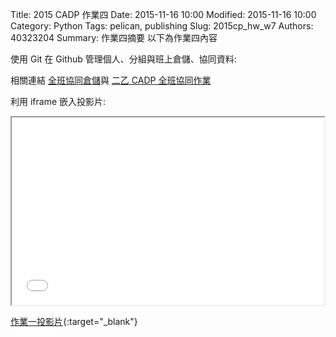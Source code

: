 Title: 2015 CADP 作業四
Date: 2015-11-16 10:00
Modified: 2015-11-16 10:00
Category: Python
Tags: pelican, publishing
Slug: 2015cp_hw_w7
Authors: 40323204
Summary: 作業四摘要
以下為作業四內容

使用 Git 在 Github 管理個人、分組與班上倉儲、協同資料:
<p>相關連結 <a href="https://github.com/2015fallhw/2015fallcadpb">全班協同倉儲</a>與 <a href="http://2015fallhw.github.io/2015fallcadpb/">二乙 CADP 全班協同作業</a> 

利用 iframe 嵌入投影片:

<iframe src="simplest4.html" width="500" height="300"></iframe>

[作業一投影片](simplest4.html){:target="_blank"}


